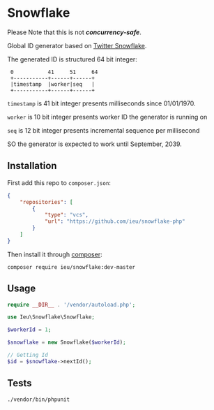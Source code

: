 # Snowflake

Please Note that this is not ***concurrency-safe***.

Global ID generator based on [ Twitter Snowflake](https://github.com/twitter-archive/snowflake/tree/snowflake-2010).

The generated ID is structured 64 bit integer:

```
 0           41     51     64
 +-----------+------+------+
 |timestamp  |worker|seq   |
 +-----------+------+------+
```

`timestamp` is 41 bit integer presents milliseconds since 01/01/1970.

`worker` is 10 bit integer presents worker ID the generator is running on

`seq` is 12 bit integer presents incremental sequence per millisecond

SO the generator is expected to work until September, 2039.

## Installation

First add this repo to `composer.json`:

```json
{
    "repositories": [
        {
            "type": "vcs",
            "url": "https://github.com/ieu/snowflake-php"
        }
    ]
}
```

Then install it through [composer](https://getcomposer.org/download/):

```shell
composer require ieu/snowflake:dev-master
```

## Usage

```php
require __DIR__ . '/vendor/autoload.php';

use Ieu\Snowflake\Snowflake;

$workerId = 1;

$snowflake = new Snowflake($workerId);

// Getting Id
$id = $snowflake->nextId();
```

## Tests

```shell script
./vendor/bin/phpunit
```
